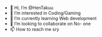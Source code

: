 - 👋 Hi, I’m @HenTakuu
- 👀 I’m interested in Coding/Gaming
- 🌱 I’m currently learning Web development
- 💞️ I’m looking to collaborate on No- one
- 📫 How to reach me sry

<!---
HenTakuu/HenTakuu is a ✨ special ✨ repository because its `README.md` (this file) appears on your GitHub profile.
You can click the Preview link to take a look at your changes.
--->
